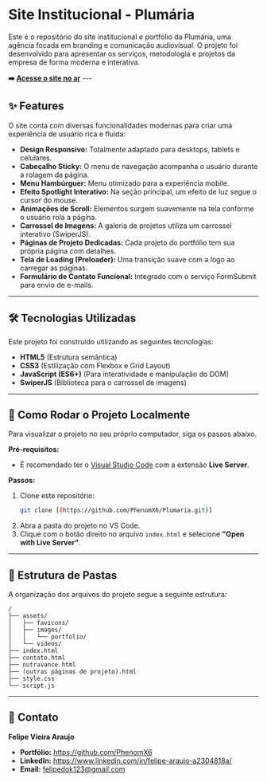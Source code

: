 # Site Institucional - Plumária

Este é o repositório do site institucional e portfólio da Plumária, uma agência focada em branding e comunicação audiovisual. O projeto foi desenvolvido para apresentar os serviços, metodologia e projetos da empresa de forma moderna e interativa.

**➡️ [Acesse o site no ar](https://www.plumaria.com.br)** ---



## ✨ Features

O site conta com diversas funcionalidades modernas para criar uma experiência de usuário rica e fluida:

-   **Design Responsivo:** Totalmente adaptado para desktops, tablets e celulares.
-   **Cabeçalho Sticky:** O menu de navegação acompanha o usuário durante a rolagem da página.
-   **Menu Hambúrguer:** Menu otimizado para a experiência mobile.
-   **Efeito Spotlight Interativo:** Na seção principal, um efeito de luz segue o cursor do mouse.
-   **Animações de Scroll:** Elementos surgem suavemente na tela conforme o usuário rola a página.
-   **Carrossel de Imagens:** A galeria de projetos utiliza um carrossel interativo (SwiperJS).
-   **Páginas de Projeto Dedicadas:** Cada projeto do portfólio tem sua própria página com detalhes.
-   **Tela de Loading (Preloader):** Uma transição suave com a logo ao carregar as páginas.
-   **Formulário de Contato Funcional:** Integrado com o serviço FormSubmit para envio de e-mails.

---

## 🛠️ Tecnologias Utilizadas

Este projeto foi construído utilizando as seguintes tecnologias:

-   **HTML5** (Estrutura semântica)
-   **CSS3** (Estilização com Flexbox e Grid Layout)
-   **JavaScript (ES6+)** (Para interatividade e manipulação do DOM)
-   **SwiperJS** (Biblioteca para o carrossel de imagens)

---

## 🚀 Como Rodar o Projeto Localmente

Para visualizar o projeto no seu próprio computador, siga os passos abaixo.

**Pré-requisitos:**
* É recomendado ter o [Visual Studio Code](https://code.visualstudio.com/) com a extensão **Live Server**.

**Passos:**

1.  Clone este repositório:
    ```bash
    git clone [(https://github.com/PhenomX6/Plumaria.git)]
    ```
2.  Abra a pasta do projeto no VS Code.
3.  Clique com o botão direito no arquivo `index.html` e selecione **"Open with Live Server"**.

---

## 📁 Estrutura de Pastas

A organização dos arquivos do projeto segue a seguinte estrutura:

```
/
├── assets/
│   ├── favicons/
│   ├── images/
│   │   └── portfolio/
│   └── videos/
├── index.html
├── contato.html
├── nutravance.html
├── (outras páginas de projeto).html
├── style.css
└── script.js
```

---

## 👤 Contato

**Felipe Vieira Araujo**

-   **Portfólio:** https://github.com/PhenomX6
-   **LinkedIn:** https://www.linkedin.com/in/felipe-araujo-a2304818a/
-   **Email:** felipedok123@gmail.com
